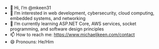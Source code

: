 - 👋 Hi, I’m @mkeen31
- 👀 I’m interested in web development, cybersecurity, cloud computing, embedded systems, and networking
- 🌱 I’m currently learning ASP.NET Core, AWS services, socket programming, and software design principles
- 📫 How to reach me: https://www.michaeljkeen.com/contact
- 😄 Pronouns: He/Him

<!---
mkeen31/mkeen31 is a ✨ special ✨ repository because its `README.md` (this file) appears on your GitHub profile.
You can click the Preview link to take a look at your changes.
--->
